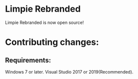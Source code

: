 # Limpie Rebranded
Limpie Rebranded is now open source!

# Contributing changes:
## Requirements:
Windows 7 or later.
Visual Studio 2017 or 2019(Recommended).
